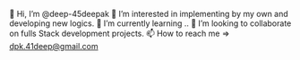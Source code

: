 👋 Hi, I’m @deep-45deepak
👀 I’m interested in implementing by my own and developing new logics.
🌱 I’m currently learning ..
💞️ I’m looking to collaborate on fulls Stack development projects.
📫 How to reach me => dpk.41deep@gmail.com
